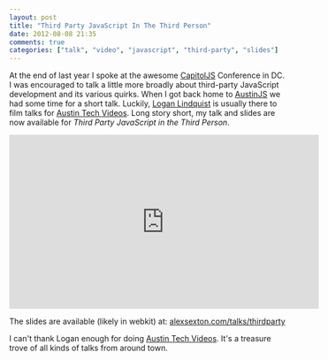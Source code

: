 ```yaml
---
layout: post
title: "Third Party JavaScript In The Third Person"
date: 2012-08-08 21:35
comments: true
categories: ["talk", "video", "javascript", "third-party", "slides"]
---
```


At the end of last year I spoke at the awesome [CapitolJS](http://capitoljs.com/) Conference in DC. I was encouraged to talk a little more broadly about third-party JavaScript development and its various quirks. When I got back home to [AustinJS](http://austinjavascript.com/) we had some time for a short talk. Luckily, [Logan Lindquist](https://twitter.com/llbbl) is usually there to film talks for [Austin Tech Videos](http://www.austintechvideos.com/). Long story short, my talk and slides are now available for *Third Party JavaScript in the Third Person*.

<iframe width="560" height="315" src="http://www.youtube.com/embed/A-eu14Apb5o" frameborder="0" allowfullscreen></iframe>

The slides are available (likely in webkit) at: [alexsexton.com/talks/thirdparty](http://alexsexton.com/talks/thirdparty)

I can't thank Logan enough for doing [Austin Tech Videos](http://www.austintechvideos.com/). It's a treasure trove of all kinds of talks from around town.
